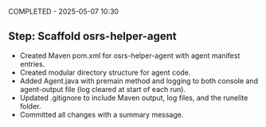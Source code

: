COMPLETED - 2025-05-07 10:30

## Step: Scaffold osrs-helper-agent

-   Created Maven pom.xml for osrs-helper-agent with agent manifest entries.
-   Created modular directory structure for agent code.
-   Added Agent.java with premain method and logging to both console and agent-output file (log cleared at start of each run).
-   Updated .gitignore to include Maven output, log files, and the runelite folder.
-   Committed all changes with a summary message.
